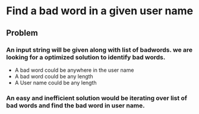 # Find a bad word in a given user name

## Problem

### An input string will be given along with list of badwords. we are looking for a optimized solution to identify bad words.

- A bad word could be anywhere in the user name
- A bad word could be any length
- A User name could be any length

### An easy and inefficient solution would be iterating over list of bad words and find the bad word in user name.
